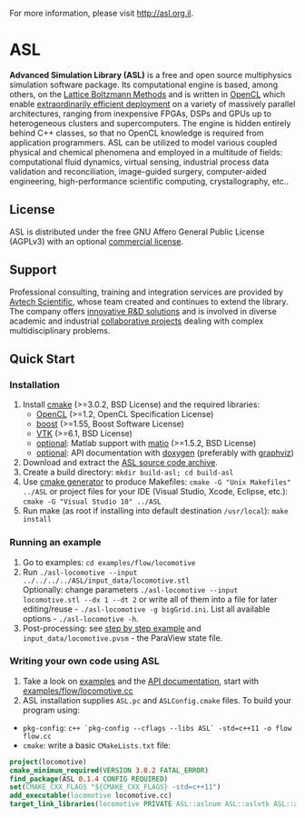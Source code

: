 
For more information, please visit <http://asl.org.il>.


# ASL

__Advanced Simulation Library (ASL)__ is a free and open source multiphysics simulation software package. Its computational engine is based, among others, on the [Lattice Boltzmann Methods](http://en.wikipedia.org/wiki/Lattice_Boltzmann_methods) and is written in [OpenCL](http://en.wikipedia.org/wiki/OpenCL) which enable [extraordinarily efficient deployment](http://asl.org.il/benchmarks) on a variety of massively parallel architectures, ranging from inexpensive FPGAs, DSPs and GPUs up to heterogeneous clusters and supercomputers. The engine is hidden entirely behind C++ classes, so that no OpenCL knowledge is required from application programmers. ASL can be utilized to model various coupled physical and chemical phenomena and employed in a multitude of fields: computational fluid dynamics, virtual sensing, industrial process data validation and reconciliation, image-guided surgery, computer-aided engineering, high-performance scientific computing, crystallography, etc..


## License

ASL is distributed under the free GNU Affero General Public License (AGPLv3) with an optional [commercial license](http://asl.org.il/licensing).


## Support

Professional consulting, training and integration services are provided by [Avtech Scientific](http://avtechscientific.com), whose team created and continues to extend the library. The company offers [innovative R&D solutions](http://avtechscientific.com/services) and is involved in diverse academic and industrial [collaborative projects](http://avtechscientific.com/projects) dealing with complex multidisciplinary problems.


## Quick Start

### Installation

1. Install [cmake](http://cmake.org) (>=3.0.2, BSD License) and the required libraries:
	- [OpenCL](https://www.khronos.org/opencl) (>=1.2, OpenCL Specification License)
	- [boost](http://www.boost.org) (>=1.55, Boost Software License)
	- [VTK](http://vtk.org) (>=6.1, BSD License)
	- [optional](https://github.com/AvtechScientific/ASL/blob/master/cmake/ASLBuildOptions.cmake#L3): Matlab support with [matio](https://sourceforge.net/projects/matio) (>=1.5.2, BSD License)
	- [optional](https://github.com/AvtechScientific/ASL/blob/master/cmake/ASLBuildOptions.cmake#L4): API documentation with [doxygen](http://doxygen.org) (preferably with [graphviz](http://www.graphviz.org))
2. Download and extract the [ASL source code archive](https://github.com/AvtechScientific/ASL/releases/latest).
3. Create a build directory: `mkdir build-asl; cd build-asl`
4. Use [cmake generator](http://www.cmake.org/cmake/help/v3.2/manual/cmake-generators.7.html) to produce Makefiles: `cmake -G "Unix Makefiles" ../ASL` or project files for your IDE (Visual Studio, Xcode, Eclipse, etc.): `cmake -G "Visual Studio 10" ../ASL`
5. Run make (as root if installing into default destination `/usr/local`): `make install`

### Running an example

1. Go to examples: `cd examples/flow/locomotive`
2. Run `./asl-locomotive --input ../../../../ASL/input_data/locomotive.stl`  
Optionally: change parameters `./asl-locomotive --input locomotive.stl --dx 1 --dt 2` or write all of them into a file for later editing/reuse - `./asl-locomotive -g bigGrid.ini`. List all available options - `./asl-locomotive -h`.
3. Post-processing: see [step by step example](https://github.com/AvtechScientific/ASL/wiki/User-Guide#post-processing) and `input_data/locomotive.pvsm` - the ParaView state file.

### Writing your own code using ASL

1. Take a look on [examples](http://asl.org.il/doc/Developer-Guide/examples.html) and the [API documentation](http://asl.org.il/doc/Developer-Guide/), start with [examples/flow/locomotive.cc](http://asl.org.il/doc/Developer-Guide/locomotive_8cc-example.html)
2. ASL installation supplies `ASL.pc` and `ASLConfig.cmake` files. To build your program using:

- `pkg-config`: ``c++ `pkg-config --cflags --libs ASL` -std=c++11 -o flow flow.cc``
- `cmake`: write a basic `CMakeLists.txt` file:

```cmake
project(locomotive)
cmake_minimum_required(VERSION 3.0.2 FATAL_ERROR)
find_package(ASL 0.1.4 CONFIG REQUIRED)
set(CMAKE_CXX_FLAGS "${CMAKE_CXX_FLAGS} -std=c++11")
add_executable(locomotive locomotive.cc)
target_link_libraries(locomotive PRIVATE ASL::aslnum ASL::aslvtk ASL::asl)
```